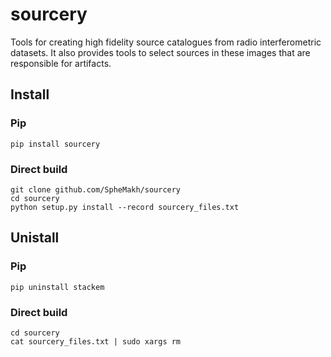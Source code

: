 # sourcery
Tools for creating high fidelity source catalogues from radio interferometric datasets.
It also provides tools to select sources in these images that are responsible for artifacts.

## Install

### Pip
```
pip install sourcery
```

### Direct build
```
git clone github.com/SpheMakh/sourcery
cd sourcery
python setup.py install --record sourcery_files.txt
```

## Unistall
### Pip
```
pip uninstall stackem
```

### Direct build
```
cd sourcery
cat sourcery_files.txt | sudo xargs rm
```
